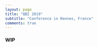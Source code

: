 ```yaml
---
layout: page
title: "QBI 2019"
subtitle: "Conference in Rennes, France"
comments: true
---
```


### WIP
